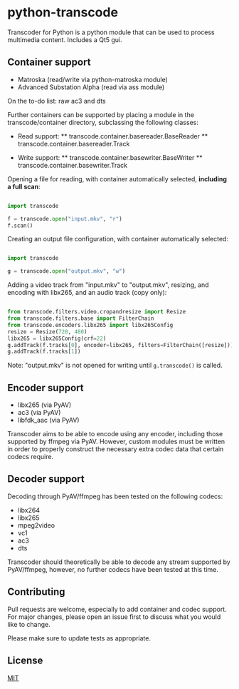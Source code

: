 # python-transcode
Transcoder for Python is a python module that can be used to process multimedia content. Includes a Qt5 gui.

## Container support
* Matroska (read/write via python-matroska module)
* Advanced Substation Alpha (read via ass module)

On the to-do list: raw ac3 and dts

Further containers can be supported by placing a module in the transcode/container directory, subclassing
the following classes:

* Read support:
** transcode.container.basereader.BaseReader
** transcode.container.basereader.Track

* Write support:
** transcode.container.basewriter.BaseWriter
** transcode.container.basewriter.Track

Opening a file for reading, with container automatically selected, **including a full scan**:

```python

import transcode

f = transcode.open("input.mkv", "r")
f.scan()
```

Creating an output file configuration, with container automatically selected:

```python

import transcode

g = transcode.open("output.mkv", "w")
```

Adding a video track from "input.mkv" to "output.mkv", resizing, and encoding with libx265, and an audio track (copy only):

```python

from transcode.filters.video.cropandresize import Resize
from transcode.filters.base import FilterChain
from transcode.encoders.libx265 import libx265Config
resize = Resize(720, 480)
libx265 = libx265Config(crf=22)
g.addTrack(f.tracks[0], encoder=libx265, filters=FilterChain([resize]))
g.addTrack(f.tracks[1])
```

Note: "output.mkv" is not opened for writing until ```g.transcode()``` is called.

## Encoder support
* libx265 (via PyAV)
* ac3 (via PyAV)
* libfdk_aac (via PyAV)

Transcoder aims to be able to encode using any encoder, including those supported by ffmpeg via PyAV. However, custom modules must be written in order to properly construct the necessary extra codec data that certain codecs require.

## Decoder support
Decoding through PyAV/ffmpeg has been tested on the following codecs:

* libx264
* libx265
* mpeg2video
* vc1
* ac3
* dts

Transcoder should theoretically be able to decode any stream supported by PyAV/ffmpeg, however, no
further codecs have been tested at this time.

## Contributing
Pull requests are welcome, especially to add container and codec support. For major changes, please open an issue first to discuss what you would like to change.

Please make sure to update tests as appropriate.

## License
[MIT](https://choosealicense.com/licenses/mit/)

